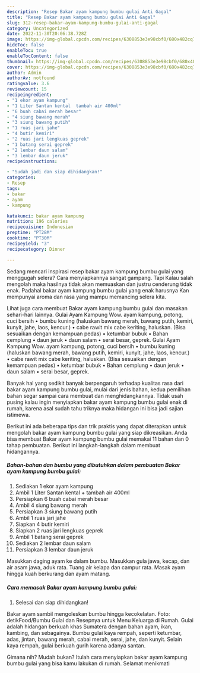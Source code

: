 ```yaml
---
description: "Resep Bakar ayam kampung bumbu gulai Anti Gagal"
title: "Resep Bakar ayam kampung bumbu gulai Anti Gagal"
slug: 312-resep-bakar-ayam-kampung-bumbu-gulai-anti-gagal
category: Uncategorized
date: 2022-11-30T20:06:38.728Z
image: https://img-global.cpcdn.com/recipes/6308853e3e98cbf0/680x482cq70/bakar-ayam-kampung-bumbu-gulai-foto-resep-utama.jpg
hideToc: false
enableToc: true
enableTocContent: false
thumbnail: https://img-global.cpcdn.com/recipes/6308853e3e98cbf0/680x482cq70/bakar-ayam-kampung-bumbu-gulai-foto-resep-utama.jpg
cover: https://img-global.cpcdn.com/recipes/6308853e3e98cbf0/680x482cq70/bakar-ayam-kampung-bumbu-gulai-foto-resep-utama.jpg
author: Admin
authorAv: notfound
ratingvalue: 3.6
reviewcount: 15
recipeingredient:
- "1 ekor ayam kampung"
- "1 Liter Santan kental  tambah air 400ml"
- "6 buah cabai merah besar"
- "4 siung bawang merah"
- "3 siung bawang putih"
- "1 ruas jari jahe"
- "4 butir kemiri"
- "2 ruas jari lengkuas geprek"
- "1 batang serai geprek"
- "2 lembar daun salam"
- "3 lembar daun jeruk"
recipeinstructions:

- "Sudah jadi dan siap dihidangkan!"
categories:
- Resep
tags:
- bakar
- ayam
- kampung

katakunci: bakar ayam kampung 
nutrition: 196 calories
recipecuisine: Indonesian
preptime: "PT28M"
cooktime: "PT30M"
recipeyield: "3"
recipecategory: Dinner

---
```



Sedang mencari inspirasi resep bakar ayam kampung bumbu gulai yang menggugah selera? Cara menyiapkannya sangat gampang. Tapi Kalau salah mengolah maka hasilnya tidak akan memuaskan dan justru cenderung tidak enak. Padahal bakar ayam kampung bumbu gulai yang enak harusnya Kan mempunyai aroma dan rasa yang mampu memancing selera kita.


Lihat juga cara membuat Bakar ayam kampung bumbu gulai dan masakan sehari-hari lainnya. Gulai Ayam Kampung Wow. ayam kampung, potong, cuci bersih • bumbu kuning (haluskan bawang merah, bawang putih, kemiri, kunyit, jahe, laos, kencur.) • cabe rawit mix cabe keriting, haluskan. (Bisa sesuaikan dengan kemampuan pedas) • ketumbar bubuk • Bahan cemplung • daun jeruk • daun salam • serai besar, geprek. Gulai Ayam Kampung Wow. ayam kampung, potong, cuci bersih • bumbu kuning (haluskan bawang merah, bawang putih, kemiri, kunyit, jahe, laos, kencur.) • cabe rawit mix cabe keriting, haluskan. (Bisa sesuaikan dengan kemampuan pedas) • ketumbar bubuk • Bahan cemplung • daun jeruk • daun salam • serai besar, geprek.

Banyak hal yang sedikit banyak berpengaruh terhadap kualitas rasa dari bakar ayam kampung bumbu gulai, mulai dari jenis bahan, kedua pemilihan bahan segar sampai cara membuat dan menghidangkannya. Tidak usah pusing kalau ingin menyiapkan bakar ayam kampung bumbu gulai enak di rumah, karena asal sudah tahu triknya maka hidangan ini bisa jadi sajian istimewa.


Berikut ini ada beberapa tips dan trik praktis yang dapat diterapkan untuk mengolah bakar ayam kampung bumbu gulai yang siap dikreasikan. Anda bisa membuat Bakar ayam kampung bumbu gulai memakai 11 bahan dan 0 tahap pembuatan. Berikut ini langkah-langkah dalam membuat hidangannya.

<!--inarticleads1-->

##### Bahan-bahan dan bumbu yang dibutuhkan dalam pembuatan Bakar ayam kampung bumbu gulai:

1. Sediakan 1 ekor ayam kampung
1. Ambil 1 Liter Santan kental + tambah air 400ml
1. Persiapkan 6 buah cabai merah besar
1. Ambil 4 siung bawang merah
1. Persiapkan 3 siung bawang putih
1. Ambil 1 ruas jari jahe
1. Siapkan 4 butir kemiri
1. Siapkan 2 ruas jari lengkuas geprek
1. Ambil 1 batang serai geprek
1. Sediakan 2 lembar daun salam
1. Persiapkan 3 lembar daun jeruk


Masukkan daging ayam ke dalam bumbu. Masukkan gula jawa, kecap, dan air asam jawa, aduk rata. Tuang air kelapa dan campur rata. Masak ayam hingga kuah berkurang dan ayam matang. 

<!--inarticleads2-->

##### Cara memasak Bakar ayam kampung bumbu gulai:


1. Selesai dan siap dihidangkan!

Bakar ayam sambil mengoleskan bumbu hingga kecokelatan. Foto: detikFood/Bumbu Gulai dan Resepnya untuk Menu Keluarga di Rumah. Gulai adalah hidangan berkuah khas Sumatera dengan bahan ayam, ikan, kambing, dan sebagainya. Bumbu gulai kaya rempah, seperti ketumbar, adas, jintan, bawang merah, cabai merah, serai, jahe, dan kunyit. Selain kaya rempah, gulai berkuah gurih karena adanya santan. 

Gimana nih? Mudah bukan? Itulah cara menyiapkan bakar ayam kampung bumbu gulai yang bisa kamu lakukan di rumah. Selamat menikmati
